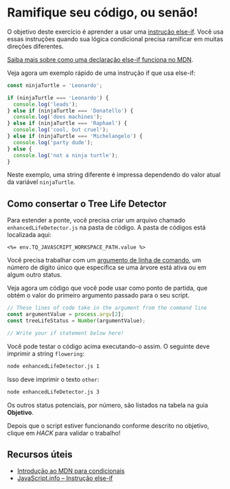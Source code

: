 # Ramifique seu código, ou senão!

O objetivo deste exercício é aprender a usar uma [instrução else-if](https://javascript.info/ifelse#several-conditions-else-if). Você usa essas instruções quando sua lógica condicional precisa ramificar em muitas direções diferentes.

[Saiba mais sobre como uma declaração else-if funciona no MDN](https://developer.mozilla.org/en-US/docs/Learn/JavaScript/Building_blocks/conditionals).

Veja agora um exemplo rápido de uma instrução if que usa else-if:

```js
const ninjaTurtle = 'Leonardo';

if (ninjaTurtle === 'Leonardo') {
  console.log('leads');
} else if (ninjaTurtle === 'Donatello') {
  console.log('does machines');
} else if (ninjaTurtle === 'Raphael') {
  console.log('cool, but cruel');
} else if (ninjaTurtle === 'Michelangelo') {
  console.log('party dude');
} else {
  console.log('not a ninja turtle');
}
```

Neste exemplo, uma string diferente é impressa dependendo do valor atual da variável `ninjaTurtle`.

## Como consertar o Tree Life Detector

Para estender a ponte, você precisa criar um arquivo chamado `enhancedLifeDetector.js` na pasta de código. A pasta de códigos está localizada aqui:

`<%= env.TQ_JAVASCRIPT_WORKSPACE_PATH.value %>`

Você precisa trabalhar com um [argumento de linha de comando](https://nodejs.org/en/knowledge/command-line/how-to-parse-command-line-arguments/), um número de dígito único que especifica se uma árvore está ativa ou em algum outro status.

Veja agora um código que você pode usar como ponto de partida, que obtém o valor do primeiro argumento passado para o seu script.

```js
// These lines of code take in the argument from the command line
const argumentValue = process.argv[2];
const treeLifeStatus = Number(argumentValue);

// Write your if statement below here!

```

Você pode testar o código acima executando-o assim. O seguinte deve imprimir a string `flowering`:

```bash
node enhancedLifeDetector.js 1
```

Isso deve imprimir o texto `other`:

```bash
node enhancedLifeDetector.js 3
```

Os outros status potenciais, por número, são listados na tabela na guia **Objetivo**.

Depois que o script estiver funcionando conforme descrito no objetivo, clique em *HACK* para validar o trabalho!

## Recursos úteis

* [Introdução ao MDN para condicionais](https://developer.mozilla.org/en-US/docs/Learn/JavaScript/Building_blocks/conditionals)
* [JavaScript.info – Instrução else-if](https://javascript.info/ifelse#several-conditions-else-if)